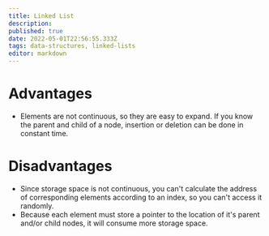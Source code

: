 ```yaml
---
title: Linked List
description: 
published: true
date: 2022-05-01T22:56:55.333Z
tags: data-structures, linked-lists
editor: markdown
---
```


# Advantages
- Elements are not continuous, so they are easy to expand. If you know the parent and child of a node, insertion or deletion can be done in constant time. 
# Disadvantages
- Since storage space is not continuous, you can't calculate the address of corresponding elements according to an index, so you can't access it randomly. 
- Because each element must store a pointer to the location of it's parent and/or child nodes, it will consume more storage space. 